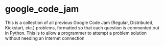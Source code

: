 # google_code_jam
This is a collection of all previous Google Code Jam (Regular, Distributed, Kickstart, etc.) problems, formatted so that each question is commented out in Python. This is to allow a programmer to attempt a problem solution without needing an Internet connection
